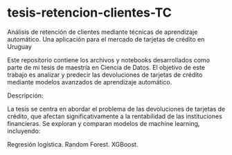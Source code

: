 # tesis-retencion-clientes-TC
Análisis de retención de clientes mediante técnicas de aprendizaje automático. Una aplicación para el mercado de tarjetas de crédito en Uruguay

Este repositorio contiene los archivos y notebooks desarrollados como parte de mi tesis de maestría en Ciencia de Datos. El objetivo de este trabajo es analizar y predecir las devoluciones de tarjetas de crédito mediante modelos avanzados de aprendizaje automático.

Descripción:

La tesis se centra en abordar el problema de las devoluciones de tarjetas de crédito, que afectan significativamente a la rentabilidad de las instituciones financieras. Se exploran y comparan modelos de machine learning, incluyendo:

Regresión logística.
Random Forest.
XGBoost.
